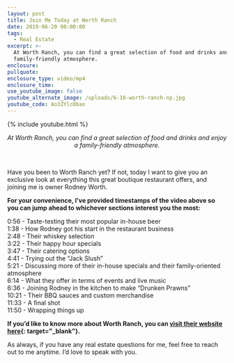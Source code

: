 ```yaml
---
layout: post
title: Join Me Today at Worth Ranch
date: 2019-06-20 00:00:00
tags:
  - Real Estate
excerpt: >-
  At Worth Ranch, you can find a great selection of food and drinks and enjoy a
  family-friendly atmosphere.
enclosure:
pullquote:
enclosure_type: video/mp4
enclosure_time:
use_youtube_image: false
youtube_alternate_image: /uploads/6-18-worth-ranch-np.jpg
youtube_code: Ao3ZYlcObao
---
```


{% include youtube.html %}

<center><em>At Worth Ranch, you can find a great selection of food and drinks and enjoy a family-friendly atmosphere.</em></center>

&nbsp;

Have you been to Worth Ranch yet? If not, today I want to give you an exclusive look at everything this great boutique restaurant offers, and joining me is owner Rodney Worth.

**For your convenience, I’ve provided timestamps of the video above so you can jump ahead to whichever sections interest you the most:**

0:56 - Taste-testing their most popular in-house beer<br>1:38 - How Rodney got his start in the restaurant business<br>2:48 - Their whiskey selection<br>3:22 - Their happy hour specials<br>3:47 - Their catering options<br>4:41 - Trying out the “Jack Slush”<br>5:21 - Discussing more of their in-house specials and their family-oriented atmosphere<br>6:14 - What they offer in terms of events and live music<br>6:36 - Joining Rodney in the kitchen to make “Drunken Prawns”<br>10:21 - Their BBQ sauces and custom merchandise<br>11:33 - A final shot<br>11:50 - Wrapping things up

**If you’d like to know more about Worth Ranch, you can [visit their website here](http://rodneyworth.com/worth-ranch/){: target="_blank"}.**

As always, if you have any real estate questions for me, feel free to reach out to me anytime. I’d love to speak with you.